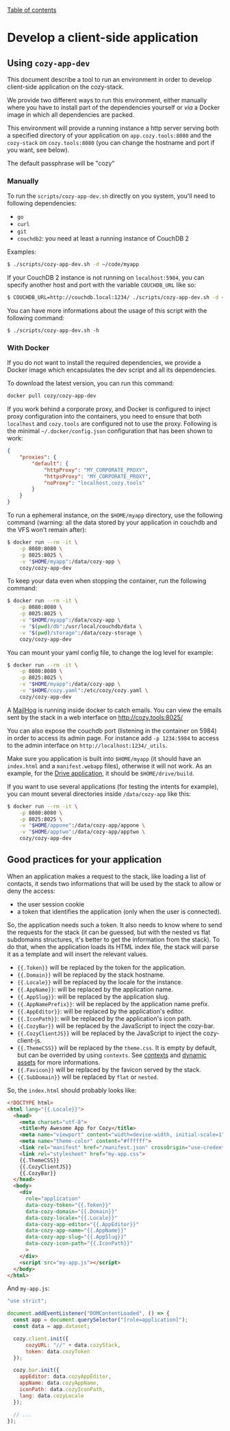 [Table of contents](README.md#table-of-contents)

# Develop a client-side application

## Using `cozy-app-dev`

This document describe a tool to run an environment in order to develop
client-side application on the cozy-stack.

We provide two different ways to run this environment, either manually where you
have to install part of the dependencies yourself or _via_ a Docker image in
which all dependencies are packed.

This environment will provide a running instance a http server serving both a
specified directory of your application on `app.cozy.tools:8080` and the
`cozy-stack` on `cozy.tools:8080` (you can change the hostname and port if you
want, see below).

The default passphrase will be "cozy"

### Manually

To run the `scripts/cozy-app-dev.sh` directly on you system, you'll need to
following dependencies:

-   `go`
-   `curl`
-   `git`
-   `couchdb2`: you need at least a running instance of CouchDB 2

Examples:

```sh
$ ./scripts/cozy-app-dev.sh -d ~/code/myapp
```

If your CouchDB 2 instance is not running on `localhost:5984`, you can specify
another host and port with the variable `COUCHDB_URL` like so:

```sh
$ COUCHDB_URL=http://couchdb.local:1234/ ./scripts/cozy-app-dev.sh -d ~/code/myapp
```

You can have more informations about the usage of this script with the following
command:

```
$ ./scripts/cozy-app-dev.sh -h
```

### With Docker

If you do not want to install the required dependencies, we provide a Docker
image which encapsulates the dev script and all its dependencies.

To download the latest version, you can run this command:

```sh
docker pull cozy/cozy-app-dev
```

If you work behind a corporate proxy, and Docker is configured to inject proxy
configuration into the containers, you need to ensure that both `localhost` and
`cozy.tools` are configured not to use the proxy. Following is the minimal
`~/.docker/config.json` configuration that has been shown to work:

```json
{
    "proxies": {
        "default": {
            "httpProxy": "MY_CORPORATE_PROXY",
            "httpsProxy": "MY_CORPORATE_PROXY",
            "noProxy": "localhost,cozy.tools"
        }
    }
}
```

To run a ephemeral instance, on the `$HOME/myapp` directory, use the following
command (warning: all the data stored by your application in couchdb and the VFS
won't remain after):

```sh
$ docker run --rm -it \
    -p 8080:8080 \
    -p 8025:8025 \
    -v "$HOME/myapp":/data/cozy-app \
    cozy/cozy-app-dev
```

To keep your data even when stopping the container, run the following command:

```sh
$ docker run --rm -it \
    -p 8080:8080 \
    -p 8025:8025 \
    -v "$HOME/myapp":/data/cozy-app \
    -v "$(pwd)/db":/usr/local/couchdb/data \
    -v "$(pwd)/storage":/data/cozy-storage \
    cozy/cozy-app-dev
```

You can mount your yaml config file, to change the log level for example:

```sh
$ docker run --rm -it \
    -p 8080:8080 \
    -p 8025:8025 \
    -v "$HOME/myapp":/data/cozy-app \
    -v "$HOME/cozy.yaml":/etc/cozy/cozy.yaml \
    cozy/cozy-app-dev
```

A [MailHog](https://github.com/mailhog/MailHog) is running inside docker to
catch emails. You can view the emails sent by the stack in a web interface on
http://cozy.tools:8025/

You can also expose the couchdb port (listening in the container on 5984) in
order to access its admin page. For instance add `-p 1234:5984` to access to the
admin interface on `http://localhost:1234/_utils`.

Make sure you application is built into `$HOME/myapp` (it should have an
`index.html` and a `manifest.webapp` files), otherwise it will not work. As an
example, for the [Drive application](https://github.com/cozy/cozy-drive/), it
should be `$HOME/drive/build`.

If you want to use several applications (for testing the intents for example),
you can mount several directories inside `/data/cozy-app` like this:

```sh
$ docker run --rm -it \
    -p 8080:8080 \
    -p 8025:8025 \
    -v "$HOME/appone":/data/cozy-app/appone \
    -v "$HOME/apptwo":/data/cozy-app/apptwo \
    cozy/cozy-app-dev
```

## Good practices for your application

When an application makes a request to the stack, like loading a list of
contacts, it sends two informations that will be used by the stack to allow or
deny the access:

-   the user session cookie
-   a token that identifies the application (only when the user is connected).

So, the application needs such a token. It also needs to know where to send the
requests for the stack (it can be guessed, but with the nested vs flat
subdomains structures, it's better to get the information from the stack). To do
that, when the application loads its HTML index file, the stack will parse it as
a template and will insert the relevant values.

-   `{{.Token}}` will be replaced by the token for the application.
-   `{{.Domain}}` will be replaced by the stack hostname.
-   `{{.Locale}}` will be replaced by the locale for the instance.
-   `{{.AppName}}`: will be replaced by the application name.
-   `{{.AppSlug}}`: will be replaced by the application slug.
-   `{{.AppNamePrefix}}`: will be replaced by the application name prefix.
-   `{{.AppEditor}}`: will be replaced by the application's editor.
-   `{{.IconPath}}`: will be replaced by the application's icon path.
-   `{{.CozyBar}}` will be replaced by the JavaScript to inject the cozy-bar.
-   `{{.CozyClientJS}}` will be replaced by the JavaScript to inject the
    cozy-client-js.
-   `{{.ThemeCSS}}` will be replaced by the `theme.css`. It is empty by default,
    but can be overrided by using `contexts`. See
    [contexts](https://docs.cozy.io/en/cozy-stack/assets/#contexts) and [dynamic
    assets](https://docs.cozy.io/en/cozy-stack/cli/cozy-stack_config_insert-asset/)
    for more informations.
-   `{{.Favicon}}` will be replaced by the favicon served by the stack.
-   `{{.SubDomain}}` will be replaced by `flat` or `nested`.

So, the `index.html` should probably looks like:

```html
<!DOCTYPE html>
<html lang="{{.Locale}}">
  <head>
    <meta charset="utf-8">
    <title>My Awesome App for Cozy</title>
    <meta name="viewport" content="width=device-width, initial-scale=1">
    <meta name="theme-color" content="#ffffff">
    <link rel="manifest" href="/manifest.json" crossOrigin="use-credentials">
    <link rel="stylesheet" href="my-app.css">
    {{.ThemeCSS}}
    {{.CozyClientJS}}
    {{.CozyBar}}
  </head>
  <body>
    <div
      role="application"
      data-cozy-token="{{.Token}}"
      data-cozy-domain="{{.Domain}}"
      data-cozy-locale="{{.Locale}}"
      data-cozy-app-editor="{{.AppEditor}}"
      data-cozy-app-name="{{.AppName}}"
      data-cozy-app-slug="{{.AppSlug}}"
      data-cozy-icon-path="{{.IconPath}}"
      >
    </div>
    <script src="my-app.js"></script>
  </body>
</html>
```

And `my-app.js`:

```js
"use strict";

document.addEventListener("DOMContentLoaded", () => {
  const app = document.querySelector("[role=application]");
  const data = app.dataset;

  cozy.client.init({
      cozyURL: "//" + data.cozyStack,
      token: data.cozyToken
  });

  cozy.bar.init({
    appEditor: data.cozyAppEditor,
    appName: data.cozyAppName,
    iconPath: data.cozyIconPath,
    lang: data.cozyLocale
  });

  // ...
});
```
